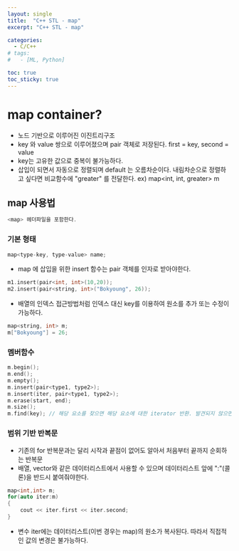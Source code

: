 ```yaml
---
layout: single
title:  "C++ STL - map"
excerpt: "C++ STL - map"

categories:
  - C/C++
# tags:
#   - [ML, Python]

toc: true
toc_sticky: true
---
```


# map container?
- 노드 기반으로 이루어진 이진트리구조
- key 와 value 쌍으로 이루어졌으며 pair 객체로 저장된다. first = key, second = value
- key는 고유한 값으로 중복이 불가능하다.
- 삽입이 되면서 자동으로 정렬되며 default 는 오름차순이다. 내림차순으로 정렬하고 싶다면 비교함수에 "greater" 를 전달한다. ex) map<int, int, greater> m

## map 사용법
```c 
<map> 헤더파일을 포함한다.
```

### 기본 형태

```c
map<type-key, type-value> name;
```

- map 에 삽입을 위한 insert 함수는 pair 객체를 인자로 받아야한다.

```c
m1.insert(pair<int, int>(10,20));
m2.insert(pair<string, int>("Bokyoung", 26));
```

- 배열의 인덱스 접근방법처럼 인덱스 대신 key를 이용하여 원소를 추가 또는 수정이 가능하다.

```c
map<string, int> m;
m["Bokyoung"] = 26;
```

### 멤버함수
```c
m.begin();
m.end();
m.empty();
m.insert(pair<type1, type2>);
m.insert(iter, pair<type1, type2>);
m.erase(start, end);
m.size();
m.find(key); // 해당 요소를 찾으면 해당 요소에 대한 iterator 반환. 발견되지 않으면 m.end() 반환
```

### 범위 기반 반복문
- 기존의 for 반복문과는 달리 시작과 끝점이 없어도 알아서 처음부터 끝까지 순회하는 반복문
- 배열, vector와 같은 데이터리스트에서 사용할 수 있으며 데이터리스트 앞에 ":"(콜론)을 반드시 붙여줘야한다.

```c
map<int,int> m;
for(auto iter:m)
{
    cout << iter.first << iter.second;
}
```

- 변수 iter에는 데이터리스트(이번 경우는 map)의 원소가 복사된다. 따라서 직접적인 값의 변경은 불가능하다. 